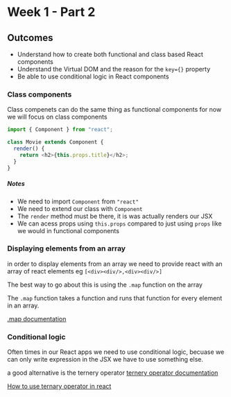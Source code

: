 <!-- @format -->

# Week 1 - Part 2

## Outcomes 
- Understand how to create both functional and class based React components 
- Understand the Virtual DOM and the reason for the `key={}` property 
- Be able to use conditional logic in React components
  

### Class components 
Class compenets can do the same thing as functional components for now we will focus on class components 
```js 
import { Component } from "react";

class Movie extends Component {
  render() {
    return <h2>{this.props.title}</h2>;
  }
}
```

##### Notes 
- We need to import `Component` from `"react"` 
- We need to extend our class with `Component` 
- The `render` method must be there, it is was actually renders our JSX
- We can acess props using `this.props` compared to just using `props` like we would in functional components 


### Displaying elements from an array
in order to display elements from an array we need to provide react with an array of react elements eg `[<div><div/>,<div><div/>]` 

The best way to go about this is using the `.map` function on the array

The `.map` function takes a function and runs that function for every element in an array.

[.map documentation](https://www.w3schools.com/jsref/jsref_map.asp)

### Conditional logic
Often times in our React apps we need to use conditional logic, becuase we can only write expression in the JSX we have to use something else.

a good alternative is the ternery operator 
[ternery operator documentation](https://www.w3schools.com/java/java_conditions_shorthand.asp)

[How to use ternary operator in react](https://codesource.io/how-to-use-ternary-operator-in-react/)